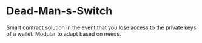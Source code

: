 # Dead-Man-s-Switch
Smart contract solution in the event that you lose access to the private keys of a wallet. Modular to adapt based on needs. 
